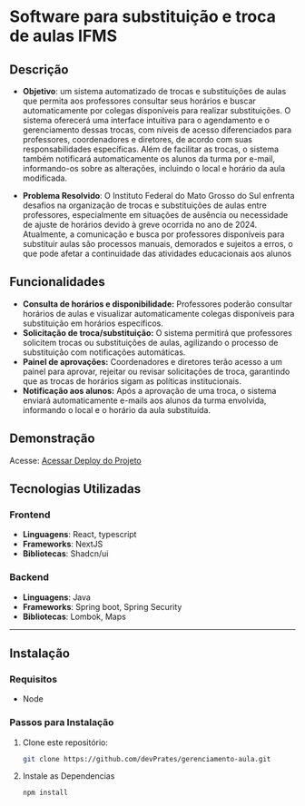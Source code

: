# Software para substituição e troca de aulas IFMS 

## Descrição  
- **Objetivo**: um sistema automatizado de trocas e substituições de aulas que permita aos professores consultar seus horários e buscar automaticamente por colegas disponíveis para realizar substituições. O sistema oferecerá uma interface intuitiva para o agendamento e o gerenciamento dessas trocas, com níveis de acesso diferenciados para professores, coordenadores e diretores, de acordo com suas responsabilidades específicas. Além de facilitar as trocas, o sistema também notificará automaticamente os alunos da turma por e-mail, informando-os sobre as alterações, incluindo o local e horário da aula modificada.
 
- **Problema Resolvido**: O Instituto Federal do Mato Grosso do Sul enfrenta desafios na organização de trocas e substituições de aulas entre professores, especialmente em situações de ausência ou necessidade de ajuste de horários devido à greve ocorrida no ano de 2024. Atualmente, a comunicação e busca por professores disponíveis para substituir aulas são processos manuais, demorados e sujeitos a erros, o que pode afetar a continuidade das atividades educacionais aos alunos  

## Funcionalidades  
- **Consulta de horários e disponibilidade:** Professores poderão consultar horários de aulas e visualizar automaticamente colegas disponíveis para substituição em horários específicos.
- **Solicitação de troca/substituição:** O sistema permitirá que professores solicitem trocas ou substituições de aulas, agilizando o processo de substituição com notificações automáticas.
- **Painel de aprovações:** Coordenadores e diretores terão acesso a um painel para aprovar, rejeitar ou revisar solicitações de troca, garantindo que as trocas de horários sigam as políticas institucionais.
- **Notificação aos alunos:** Após a aprovação de uma troca, o sistema enviará automaticamente e-mails aos alunos da turma envolvida, informando o local e o horário da aula substituída.

## Demonstração  
Acesse: <a href="https://gerenciamentoaula.vercel.app/">Acessar Deploy do Projeto</a> 
<!-- Inclua links para imagens, GIFs ou vídeos demonstrando o projeto -->  

## Tecnologias Utilizadas 
### Frontend
- **Linguagens**: React, typescript  
- **Frameworks**: NextJS  
- **Bibliotecas**: Shadcn/ui

### Backend
- **Linguagens**: Java  
- **Frameworks**: Spring boot, Spring Security 
- **Bibliotecas**: Lombok, Maps


---

## Instalação  

### Requisitos  
- Node


### Passos para Instalação  
1. Clone este repositório:
   ```bash
   git clone https://github.com/devPrates/gerenciamento-aula.git 
   ```
2. Instale as Dependencias
   ```bash
   npm install
   ```

